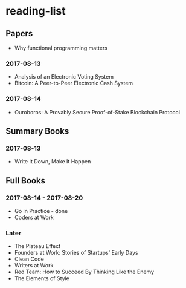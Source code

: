 # reading-list

## Papers
* Why functional programming matters
### 2017-08-13
* Analysis of an Electronic Voting System
* Bitcoin: A Peer-to-Peer Electronic Cash System

### 2017-08-14
* Ouroboros: A Provably Secure Proof-of-Stake Blockchain Protocol

## Summary Books
### 2017-08-13
* Write It Down, Make It Happen

## Full Books
### 2017-08-14 - 2017-08-20
* Go in Practice - done
* Coders at Work

### Later
* The Plateau Effect
* Founders at Work: Stories of Startups' Early Days
* Clean Code
* Writers at Work
* Red Team: How to Succeed By Thinking Like the Enemy
* The Elements of Style
